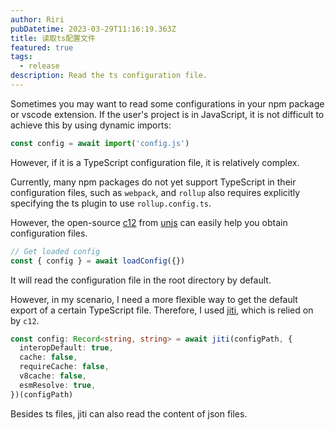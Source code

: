 ```yaml
---
author: Riri
pubDatetime: 2023-03-29T11:16:19.363Z
title: 读取ts配置文件
featured: true
tags:
  - release
description: Read the ts configuration file.
---
```


Sometimes you may want to read some configurations in your npm package or vscode extension. If the user's project is in JavaScript, it is not difficult to achieve this by using dynamic imports:
```ts
const config = await import('config.js')
```
However, if it is a TypeScript configuration file, it is relatively complex.

Currently, many npm packages do not yet support TypeScript in their configuration files, such as `webpack`, and `rollup` also requires explicitly specifying the ts plugin to use `rollup.config.ts`.

However, the open-source [c12](https://github.com/unjs/c12) from [unjs](https://github.com/unjs) can easily help you obtain configuration files.
```ts
// Get loaded config
const { config } = await loadConfig({})
```

It will read the configuration file in the root directory by default.

However, in my scenario, I need a more flexible way to get the default export of a certain TypeScript file. Therefore, I used [jiti](https://github.com/unjs/jiti), which is relied on by `c12`.
```ts
const config: Record<string, string> = await jiti(configPath, {
  interopDefault: true,
  cache: false,
  requireCache: false,
  v8cache: false,
  esmResolve: true,
})(configPath)
```
Besides ts files, jiti can also read the content of json files.